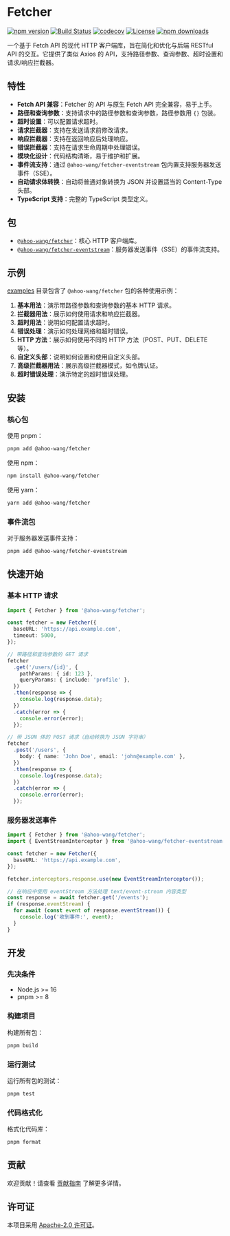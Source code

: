 # Fetcher

[![npm version](https://img.shields.io/npm/v/@ahoo-wang/fetcher.svg)](https://www.npmjs.com/package/@ahoo-wang/fetcher)
[![Build Status](https://github.com/Ahoo-Wang/fetcher/actions/workflows/ci.yml/badge.svg)](https://github.com/Ahoo-Wang/fetcher/actions)
[![codecov](https://codecov.io/gh/Ahoo-Wang/fetcher/graph/badge.svg?token=JGiWZ52CvJ)](https://codecov.io/gh/Ahoo-Wang/fetcher)
[![License](https://img.shields.io/npm/l/@ahoo-wang/fetcher.svg)](https://github.com/Ahoo-Wang/fetcher/blob/main/LICENSE)
[![npm downloads](https://img.shields.io/npm/dm/@ahoo-wang/fetcher.svg)](https://www.npmjs.com/package/@ahoo-wang/fetcher)

一个基于 Fetch API 的现代 HTTP 客户端库，旨在简化和优化与后端 RESTful API 的交互。它提供了类似 Axios 的 API，支持路径参数、查询参数、超时设置和请求/响应拦截器。

## 特性

- **Fetch API 兼容**：Fetcher 的 API 与原生 Fetch API 完全兼容，易于上手。
- **路径和查询参数**：支持请求中的路径参数和查询参数，路径参数用 `{}` 包装。
- **超时设置**：可以配置请求超时。
- **请求拦截器**：支持在发送请求前修改请求。
- **响应拦截器**：支持在返回响应后处理响应。
- **错误拦截器**：支持在请求生命周期中处理错误。
- **模块化设计**：代码结构清晰，易于维护和扩展。
- **事件流支持**：通过 `@ahoo-wang/fetcher-eventstream` 包内置支持服务器发送事件（SSE）。
- **自动请求体转换**：自动将普通对象转换为 JSON 并设置适当的 Content-Type 头部。
- **TypeScript 支持**：完整的 TypeScript 类型定义。

## 包

- [`@ahoo-wang/fetcher`](packages/fetcher)：核心 HTTP 客户端库。
- [`@ahoo-wang/fetcher-eventstream`](./packages/eventstream)：服务器发送事件（SSE）的事件流支持。

## 示例

[examples](./examples) 目录包含了 `@ahoo-wang/fetcher` 包的各种使用示例：

1. **基本用法**：演示带路径参数和查询参数的基本 HTTP 请求。
2. **拦截器用法**：展示如何使用请求和响应拦截器。
3. **超时用法**：说明如何配置请求超时。
4. **错误处理**：演示如何处理网络和超时错误。
5. **HTTP 方法**：展示如何使用不同的 HTTP 方法（POST、PUT、DELETE 等）。
6. **自定义头部**：说明如何设置和使用自定义头部。
7. **高级拦截器用法**：展示高级拦截器模式，如令牌认证。
8. **超时错误处理**：演示特定的超时错误处理。

## 安装

### 核心包

使用 pnpm：

```bash
pnpm add @ahoo-wang/fetcher
```

使用 npm：

```bash
npm install @ahoo-wang/fetcher
```

使用 yarn：

```bash
yarn add @ahoo-wang/fetcher
```

### 事件流包

对于服务器发送事件支持：

```bash
pnpm add @ahoo-wang/fetcher-eventstream
```

## 快速开始

### 基本 HTTP 请求

```typescript
import { Fetcher } from '@ahoo-wang/fetcher';

const fetcher = new Fetcher({
  baseURL: 'https://api.example.com',
  timeout: 5000,
});

// 带路径和查询参数的 GET 请求
fetcher
  .get('/users/{id}', {
    pathParams: { id: 123 },
    queryParams: { include: 'profile' },
  })
  .then(response => {
    console.log(response.data);
  })
  .catch(error => {
    console.error(error);
  });

// 带 JSON 体的 POST 请求（自动转换为 JSON 字符串）
fetcher
  .post('/users', {
    body: { name: 'John Doe', email: 'john@example.com' },
  })
  .then(response => {
    console.log(response.data);
  })
  .catch(error => {
    console.error(error);
  });
```

### 服务器发送事件

```typescript
import { Fetcher } from '@ahoo-wang/fetcher';
import { EventStreamInterceptor } from '@ahoo-wang/fetcher-eventstream';

const fetcher = new Fetcher({
  baseURL: 'https://api.example.com',
});

fetcher.interceptors.response.use(new EventStreamInterceptor());

// 在响应中使用 eventStream 方法处理 text/event-stream 内容类型
const response = await fetcher.get('/events');
if (response.eventStream) {
  for await (const event of response.eventStream()) {
    console.log('收到事件:', event);
  }
}
```

## 开发

### 先决条件

- Node.js >= 16
- pnpm >= 8

### 构建项目

构建所有包：

```bash
pnpm build
```

### 运行测试

运行所有包的测试：

```bash
pnpm test
```

### 代码格式化

格式化代码库：

```bash
pnpm format
```

## 贡献

欢迎贡献！请查看 [贡献指南](./CONTRIBUTING.md) 了解更多详情。

## 许可证

本项目采用 [Apache-2.0 许可证](./LICENSE)。
